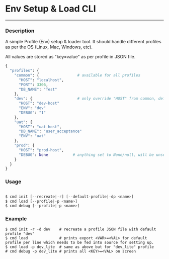 # Env Setup & Load CLI

----

### Description

A simple Profile (Env) setup & loader tool. It should handle different profiles as per the OS (Linux, Mac, Windows, etc). 

All values are stored as "key=value" as per profile in JSON file.

```python
{
  "profiles": {
    "common": {                 # available for all profiles        
      "HOST": "localhost",       
      "PORT": 3306,
      "DB_NAME": "Test"
    },
    "dev": {                    # only override "HOST" from common, define new variable
      "HOST": "dev-host"
      "ENV": "dev"
      "DEBUG": "1"
    },
    "uat": {
      "HOST": "uat-host",
      "DB_NAME": "user_acceptance"
      "ENV": "uat"
    },
    "prod": {
      "HOST": "prod-host",
      "DEBUG": None           # anything set to None/null, will be unset from environment.
    }
  }
}
```

### Usage

```python

$ cmd init [--recreate|-r] [--default-profile|-dp <name>]
$ cmd load [--profile|-p <name>]
$ cmd debug [--profile|-p <name>]
```

### Example

```shell
$ cmd init -r -d dev    # recreate a profile JSON file with default profile "dev"
$ cmd load              # prints export <VAR>=<VAL> for default profile per line which needs to be fed into source for setting up.
$ cmd load -p dev_lite  # same as above but for "dev_lite" profile
# cmd debug -p dev_lite # prints all <KEY>=<VAL> on screen 
```
